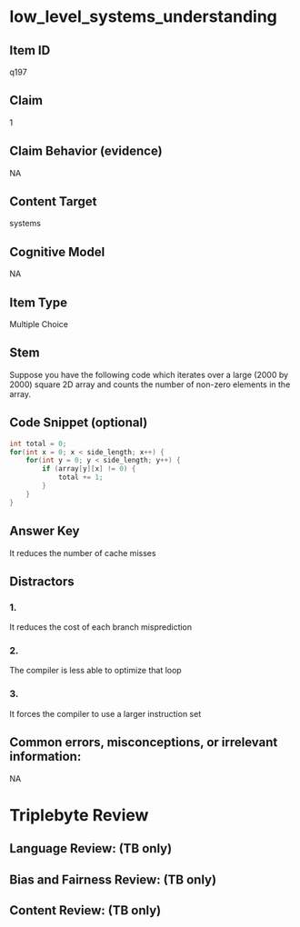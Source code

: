 # low_level_systems_understanding

## Item ID
q197

## Claim
1

## Claim Behavior (evidence)
NA

## Content Target
systems

## Cognitive Model
NA

## Item Type
Multiple Choice

## Stem
Suppose you have the following code which iterates over a large (2000 by 2000) square 2D array and counts the number of non-zero elements in the array.

## Code Snippet (optional)
```c
int total = 0;
for(int x = 0; x < side_length; x++) {
    for(int y = 0; y < side_length; y++) {
        if (array[y][x] != 0) {
            total += 1;
        }
    }
}
```

## Answer Key
It reduces the number of cache misses

## Distractors

### 1.
It reduces the cost of each branch misprediction

### 2.
The compiler is less able to optimize that loop

### 3.
It forces the compiler to use a larger instruction set

## Common errors, misconceptions, or irrelevant information:
NA

# Triplebyte Review


## Language Review: (TB only)


## Bias and Fairness Review: (TB only)


## Content Review: (TB only)

